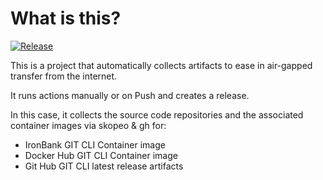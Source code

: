 # What is this?

[![Release](https://github.com/amentumcms/Collector-Microsoft-Edge/actions/workflows/collect.yml/badge.svg?branch=main)](https://github.com/amentumcms/Collector-Microsoft-Edge/actions/workflows/collect.yml)

This is a project that automatically collects artifacts to ease in air-gapped transfer from the internet.

It runs actions manually or on Push and creates a release.

In this case, it collects the source code repositories and the associated container images via skopeo & gh for:

- IronBank GIT CLI Container image
- Docker Hub GIT CLI Container image
- Git Hub GIT CLI latest release artifacts 
